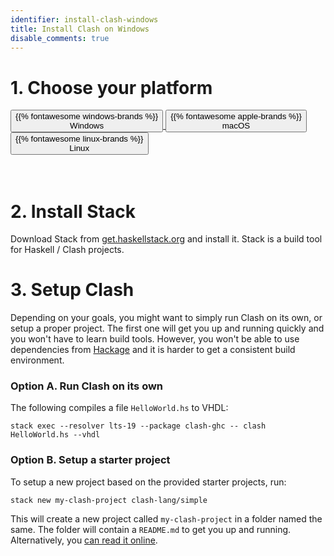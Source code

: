 ```yaml
---
identifier: install-clash-windows
title: Install Clash on Windows
disable_comments: true
---
```


<link rel="stylesheet" href="/css/install.css">

# 1. Choose your platform
<div id="platform-select" class="button-group">
    <a href="/install/windows"><button class="button active">{{% fontawesome windows-brands %}}<br>Windows</button>
    </a><a href="/install/macos"><button class="button">{{% fontawesome apple-brands %}}<br>macOS</button>
    </a><a href="/install/linux"><button class="button">{{% fontawesome linux-brands %}}<br>Linux</button>
    </a>
</div>

<br/>
<br/>

# 2. Install Stack

Download Stack from [get.haskellstack.org](https://get.haskellstack.org/stable/windows-x86_64-installer.exe) and install it. Stack is a build tool for Haskell / Clash projects.

# 3. Setup Clash
Depending on your goals, you might want to simply run Clash on its own, or setup a proper project. The first one will get you up and running quickly and you won't have to learn build tools. However, you won't be able to use dependencies from [Hackage](https://hackage.haskell.org/) and it is harder to get a consistent build environment.

### Option A. Run Clash on its own
The following compiles a file `HelloWorld.hs` to VHDL:

```
stack exec --resolver lts-19 --package clash-ghc -- clash HelloWorld.hs --vhdl
```

### Option B. Setup a starter project
To setup a new project based on the provided starter projects, run:

```
stack new my-clash-project clash-lang/simple
```

This will create a new project called `my-clash-project` in a folder named the same. The folder will contain a `README.md` to get you up and running. Alternatively, you [can read it online](https://github.com/clash-lang/clash-starters/tree/main/simple#simple-starter-project).
